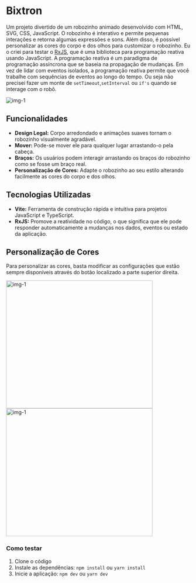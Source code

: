 # Bixtron

Um projeto divertido de um robozinho animado desenvolvido com HTML, SVG, CSS, JavaScript. O robozinho é interativo e permite pequenas interações e retorna algumas expressões e sons. Além disso, é possível personalizar as cores do corpo e dos olhos para customizar o robozinho. Eu o criei para testar o [RxJS](https://rxjs.dev/guide/overview), que é uma biblioteca para programação reativa usando JavaScript. A programação reativa é um paradigma de programação assíncrona que se baseia na propagação de mudanças. Em vez de lidar com eventos isolados, a programação reativa permite que você trabalhe com sequências de eventos ao longo do tempo. Ou seja não precisei fazer um monte de `setTimeout`,`setInterval` ou `if's` quando se interage com o robô.

<div>
  <img alt="img-1" src="https://i.imgur.com/1UM4o4P.gif" />
</div>

## Funcionalidades

- **Design Legal:** Corpo arredondado e animações suaves tornam o robozinho visualmente agradável.
- **Mover:** Pode-se mover ele para qualquer lugar arrastando-o pela cabeça.
- **Braços:** Os usuários podem interagir arrastando os braços do robozinho como se fosse um braço real.
- **Personalização de Cores:** Adapte o robozinho ao seu estilo alterando facilmente as cores do corpo e dos olhos.

## Tecnologias Utilizadas

- **Vite:** Ferramenta de construção rápida e intuitiva para projetos JavaScript e TypeScript.
- **RxJS:** Promove a reatividade no código, o que significa que ele pode responder automaticamente a mudanças nos dados, eventos ou estado da aplicação.

## Personalização de Cores

Para personalizar as cores, basta modificar as configurações que estão sempre disponíveis através do botão localizado a parte superior direita.

<div>
  <img alt="img-1" width="400px" height="350px" src="https://i.imgur.com/1pV05Xn.png" />
  <img alt="img-1" width="400px" height="350px" src="https://i.imgur.com/fAGWFvv.png" />

</div>

### Como testar

1. Clone o código
2. Instale as dependências: `npm install` ou `yarn install`
3. Inicie a aplicação: `npm dev` ou `yarn dev`

